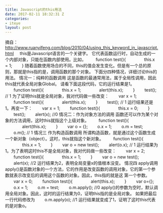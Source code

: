 ```yaml
---
title: Javascript的this用法
date: 2017-02-11 18:32:31 Z
categories:
- iteye
layout: post
---
```


摘自：http://www.ruanyifeng.com/blog/2010/04/using_this_keyword_in_javascript.html     this是Javascript语言的一个关键字。 它代表函数运行时，自动生成的一个内部对象，只能在函数内部使用。比如， 　　function test(){ 　　　　this.x = 1; 　　} 随着函数使用场合的不同，this的值会发生变化。但是有一个总的原则，那就是this指的是，调用函数的那个对象。 下面分四种情况，详细讨论this的用法。 情况一：纯粹的函数调用 这是函数的最通常用法，属于全局性调用，因此this就代表全局对象Global。 请看下面这段代码，它的运行结果是1。 　　function test(){ 　　　　this.x = 1; 　　　　alert(this.x); 　　} 　　test(); // 1 为了证明this就是全局对象，我对代码做一些改变： 　　var x = 1; 　　function test(){ 　　　　alert(this.x); 　　} 　　test(); // 1 运行结果还是1。再变一下： 　　var x = 1; 　　function test(){ 　　　　this.x = 0; 　　} 　　test(); 　　alert(x); //0 情况二：作为对象方法的调用 函数还可以作为某个对象的方法调用，这时this就指这个上级对象。 　　function test(){ 　　　　alert(this.x); 　　} 　　var o = {}; 　　o.x = 1; 　　o.m = test; 　　o.m(); // 1 情况三 作为构造函数调用 所谓构造函数，就是通过这个函数生成一个新对象（object）。这时，this就指这个新对象。 　　function test(){ 　　　　this.x = 1; 　　} 　　var o = new test(); 　　alert(o.x); // 1 运行结果为1。为了表明这时this不是全局对象，我对代码做一些改变： 　　var x = 2; 　　function test(){ 　　　　this.x = 1; 　　} 　　var o = new test(); 　　alert(x); //2 运行结果为2，表明全局变量x的值根本没变。 情况四 apply调用 apply()是函数对象的一个方法，它的作用是改变函数的调用对象，它的第一个参数就表示改变后的调用这个函数的对象。因此，this指的就是这 第一个参数。 　　var x = 0; 　　function test(){ 　　　　alert(this.x); 　　} 　　var o={}; 　　o.x = 1; 　　o.m = test; 　　o.m.apply(); //0 apply()的参数为空时，默认调用全局对象。因此，这时的运行结果为0，证明this指的是全局对象。 如果把最后一行代码修改为 　　o.m.apply(o); //1 运行结果就变成了1，证明了这时this代表的是对象o。
